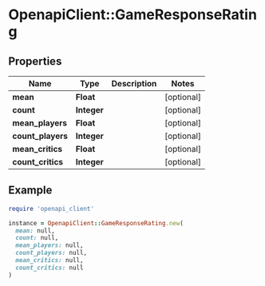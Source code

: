 # OpenapiClient::GameResponseRating

## Properties

| Name | Type | Description | Notes |
| ---- | ---- | ----------- | ----- |
| **mean** | **Float** |  | [optional] |
| **count** | **Integer** |  | [optional] |
| **mean_players** | **Float** |  | [optional] |
| **count_players** | **Integer** |  | [optional] |
| **mean_critics** | **Float** |  | [optional] |
| **count_critics** | **Integer** |  | [optional] |

## Example

```ruby
require 'openapi_client'

instance = OpenapiClient::GameResponseRating.new(
  mean: null,
  count: null,
  mean_players: null,
  count_players: null,
  mean_critics: null,
  count_critics: null
)
```


